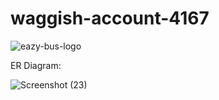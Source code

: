 # waggish-account-4167


![eazy-bus-logo](https://user-images.githubusercontent.com/107456964/212841080-7b8bd832-e66c-4836-8496-a31ca45d7b1b.png)

ER Diagram:

![Screenshot (23)](https://user-images.githubusercontent.com/107456964/216755374-14b6050f-1445-483e-a150-7ef436b32f41.png)
